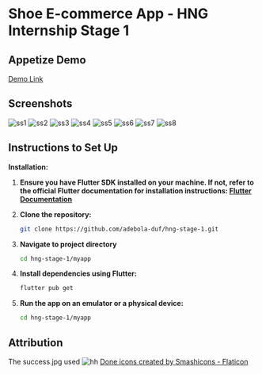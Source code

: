 # Shoe E-commerce App - HNG Internship Stage 1


## Appetize Demo
[Demo Link]([https://flutter.dev/docs/get-started/install](https://appetize.io/app/zxl5j6sxuspyecuorq2skobxhu?device=pixel7&osVersion=13.0))

## Screenshots
![ss1](assets/screenshots/ss-1.jpg)
![ss2](assets/screenshots/ss-2.jpg)
![ss3](assets/screenshots/ss-3.jpg)
![ss4](assets/screenshots/ss-4.jpg)
![ss5](assets/screenshots/ss-5.jpg)
![ss6](assets/screenshots/ss-6.jpg)
![ss7](assets/screenshots/ss-7.jpg)
![ss8](assets/screenshots/ss-8.jpg)



## Instructions to Set Up

**Installation:**

1. **Ensure you have Flutter SDK installed on your machine. If not, refer to the official Flutter documentation for installation instructions: [Flutter Documentation](https://flutter.dev/docs/get-started/install)**


2. **Clone the repository:**

   ```bash
   git clone https://github.com/adebola-duf/hng-stage-1.git
   ```

3. **Navigate to project directory**
    ```bash
    cd hng-stage-1/myapp
    ```
4. **Install dependencies using Flutter:**
    ```bash
    flutter pub get
    ```

5. **Run the app on an emulator or a physical device:**
    ```bash
    cd hng-stage-1/myapp

## Attribution

The success.jpg used ![hh](assets/images/success.jpg)
<a href="https://www.flaticon.com/free-icons/done" title="done icons">Done icons created by Smashicons - Flaticon</a>

